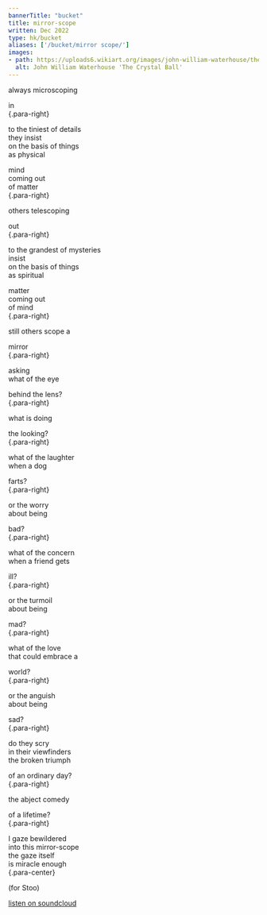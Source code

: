 ```yaml
---
bannerTitle: "bucket" 
title: mirror-scope
written: Dec 2022
type: hk/bucket
aliases: ['/bucket/mirror scope/']
images:
- path: https://uploads6.wikiart.org/images/john-william-waterhouse/the-crystal-ball-1902.jpg 
  alt: John William Waterhouse 'The Crystal Ball'
---
```


<div class="middle-strip">

always microscoping 

in   
{.para-right}

to the tiniest of details   
they insist   
on the basis of things   
as physical   

mind  
coming out  
of matter  
{.para-right}

others telescoping  

out  
{.para-right}

to the grandest of mysteries  
insist  
on the basis of things  
as spiritual  

matter  
coming out  
of mind  
{.para-right}

still others scope a  

mirror  
{.para-right}

asking  
what of the eye  

behind the lens?  
{.para-right}

what is doing  

the looking?  
{.para-right}

what of the laughter  
when a dog  

farts?  
{.para-right}

or the worry  
about being  

bad?  
{.para-right}

what of the concern  
when a friend gets  

ill?  
{.para-right}

or the turmoil  
about being  

mad?  
{.para-right}

what of the love  
that could embrace a  

world?  
{.para-right}

or the anguish  
about being  

sad?  
{.para-right}

do they scry  
in their viewfinders  
the broken triumph  

of an ordinary day?  
{.para-right}

the abject comedy  

of a lifetime?  
{.para-right}

I gaze bewildered  
into this mirror-scope  
the gaze itself  
is miracle enough  
{.para-center}


(for Stoo)

[listen on soundcloud](https://on.soundcloud.com/vpRdw)
</div>

